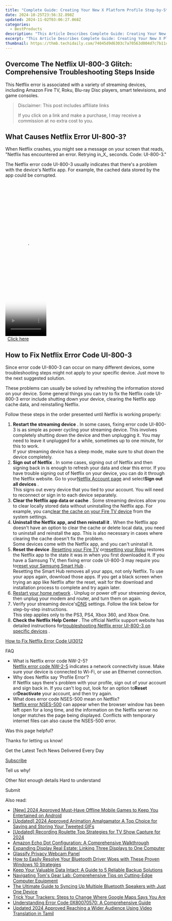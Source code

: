 ```yaml
---
title: "Complete Guide: Creating Your New X Platform Profile Step-by-Step"
date: 2024-10-25T23:56:32.898Z
updated: 2024-11-02T03:06:27.068Z
categories:
  - BestProducts
description: "This Article Describes Complete Guide: Creating Your New X Platform Profile Step-by-Step"
excerpt: "This Article Describes Complete Guide: Creating Your New X Platform Profile Step-by-Step"
thumbnail: https://thmb.techidaily.com/74045d9d6303c7a70563d004d7c7b11c2909530a50d24fd1a27318344d95b256.jpg
---
```


## Overcome The Netflix UI-800-3 Glitch: Comprehensive Troubleshooting Steps Inside
 This Netflix error is associated with a variety of streaming devices, including Amazon Fire TV, Roku, Blu-ray Disc players, smart televisions, and game consoles.  

>  Disclaimer: This post includes affiliate links
>
>  If you click on a link and make a purchase, I may receive a commission at no extra cost to you.
>

## What Causes Netflix Error UI-800-3?

 When Netflix crashes, you might see a message on your screen that reads, "Netflix has encountered an error. Retrying in_X_ seconds. Code: UI-800-3."

 The Netflix error code UI-800-3 usually indicates that there's a problem with the device's Netflix app. For example, the cached data stored by the app could be corrupted.  

<!-- affiliate ads begin -->
<span id="1977006">
					<video width="128" height="480" style="cursor:pointer"
           poster="//a.impactradius-go.com/display-clicktoplayimage/1977006.png"
           onclick="if(!this.playClicked){this.play();this.setAttribute('controls',true);this.playClicked=true;}">
	   <source src="//a.impactradius-go.com/display-ad/22993-1977006">
	   <img src="//a.impactradius-go.com/display-clicktoplayimage/1977006.png" style="border: none; height: 100%; width: 100%; object-fit: contain">
	</video>
	<div style="width:80px;text-align:center"><a href="javascript:window.open(decodeURIComponent('https%3A%2F%2Fhomestyler.sjv.io%2Fc%2F5597632%2F1977006%2F22993'), '_blank');void(0);">Click here</a></div>
</span>
<img height="0" width="0" src="https://imp.pxf.io/i/5597632/1977006/22993" style="position:absolute;visibility:hidden;" border="0" />
<!-- affiliate ads end -->

## How to Fix Netflix Error Code UI-800-3

 Since error code UI-800-3 can occur on many different devices, some troubleshooting steps might not apply to your specific device. Just move to the next suggested solution.

 These problems can usually be solved by refreshing the information stored on your device. Some general things you can try to fix the Netflix code UI-800-3 error include shutting down your device, clearing the Netflix app cache data, and reinstalling Netflix.

 Follow these steps in the order presented until Netflix is working properly:

1. **Restart the streaming device** . In some cases, fixing error code UI-800-3 is as simple as power cycling your streaming device. This involves completely shutting down the device and then unplugging it. You may need to leave it unplugged for a while, sometimes up to one minute, for this to work.  
 If your streaming device has a sleep mode, make sure to shut down the device completely.
2. **Sign out of Netflix** . In some cases, signing out of Netflix and then signing back in is enough to refresh your data and clear this error. If you have trouble signing out of Netflix on your device, you can do it through the Netflix website. Go to your[Netflix Account page](https://www.netflix.com/YourAccount) and select**Sign out all devices** .  
 This signs out every device that you tied to your account. You will need to reconnect or sign in to each device separately.
3. **Clear the Netflix app data or cache** . Some streaming devices allow you to clear locally stored data without uninstalling the Netflix app. For example, you can[clear the cache on your Fire TV device](https://www.lifewire.com/clear-cache-on-firestick-4177638) from the system settings.
4. **Uninstall the Netflix app, and then reinstall it** . When the Netflix app doesn't have an option to clear the cache or delete local data, you need to uninstall and reinstall the app. This is also necessary in cases where clearing the cache doesn't fix the problem.  
 Some devices come with the Netflix app, and you can't uninstall it.
5. **Reset the device** .[Resetting your Fire TV](https://www.lifewire.com/how-to-reset-fire-stick-4176100) or[resetting your Roku](https://www.lifewire.com/how-to-reset-roku-4174678) restores the Netflix app to the state it was in when you first downloaded it. If you have a Samsung TV, then fixing error code UI-800-3 may require you to[reset your Samsung Smart Hub](https://www.lifewire.com/reset-samsung-tv-4173258) .  
 Resetting the Smart Hub removes all your apps, not only Netflix. To use your apps again, download those apps. If you get a black screen when trying an app like Netflix after the reset, wait for the download and installation process to complete and try again later.
6. [Restart your home network](https://www.lifewire.com/resetting-a-home-network-router-818061) . Unplug or power off your streaming device, then unplug your modem and router, and turn them on again.
7. Verify your streaming device's[DNS](https://www.lifewire.com/what-is-dns-domain-name-system-2625855) settings. Follow the link below for step-by-step instructions.  
 This step applies only to the PS3, PS4, Xbox 360, and Xbox One.
8. **Check the Netflix Help Center** . The official Netflix support website has detailed instructions for[troubleshooting Netflix error UI-800-3 on specific devices](https://help.netflix.com/node/12232) .

[How to Fix Netflix Error Code UI3012](https://www.lifewire.com/fix-netflix-error-code-ui3012-5200841)

 FAQ

* What is Netflix error code NW-2-5?  
[Netflix error code NW-2-5](https://www.lifewire.com/fix-netflix-error-code-nw-205-4173199) indicates a network connectivity issue. Make sure your device is connected to Wi-Fi, or use an Ethernet connection.
* Why does Netflix say ‘Profile Error’?  
 If Netflix says there's problem with your profile, sign out of your account and sign back in. If you can't log out, look for an option to**Reset** or**Deactivate** your account, and then try again.
* What does error code NSES-500 mean on Netflix?  
[Netflix error NSES-500](https://www.lifewire.com/fix-netflix-error-code-nses-500-5201858) can appear when the browser window has been left open for a long time, and the information on the Netflix server no longer matches the page being displayed. Conflicts with temporary internet files can also cause the NSES-500 error.

Was this page helpful?

Thanks for letting us know!

 Get the Latest Tech News Delivered Every Day

[Subscribe](https://www.lifewire.com/#)

Tell us why!

 Other  Not enough details  Hard to understand

 Submit

<ins class="adsbygoogle"
     style="display:block"
     data-ad-format="autorelaxed"
     data-ad-client="ca-pub-7571918770474297"
     data-ad-slot="1223367746"></ins>

<ins class="adsbygoogle"
     style="display:block"
     data-ad-client="ca-pub-7571918770474297"
     data-ad-slot="8358498916"
     data-ad-format="auto"
     data-full-width-responsive="true"></ins>

<span class="atpl-alsoreadstyle">Also read:</span>
<div><ul>
<li><a href="https://video-screen-grab.techidaily.com/new-2024-approved-must-have-offline-mobile-games-to-keep-you-entertained-on-android/"><u>[New] 2024 Approved Must-Have Offline Mobile Games to Keep You Entertained on Android</u></a></li>
<li><a href="https://twitter-videos.techidaily.com/updated-2024-approved-animation-amalgamator-a-top-choice-for-saving-and-storing-your-tweeted-gifs/"><u>[Updated] 2024 Approved Animation Amalgamator A Top Choice for Saving and Storing Your Tweeted GIFs</u></a></li>
<li><a href="https://digital-screen-recording.techidaily.com/updated-recording-roulette-top-strategies-for-tv-show-capture-for-2024/"><u>[Updated] Recording Roulette Top Strategies for TV Show Capture for 2024</u></a></li>
<li><a href="https://techtrends.techidaily.com/amazon-echo-dot-configuration-a-comprehensive-walkthrough/"><u>Amazon Echo Dot Configuration: A Comprehensive Walkthrough</u></a></li>
<li><a href="https://techtrends.techidaily.com/expanding-display-real-estate-linking-three-displays-to-one-computer/"><u>Expanding Display Real Estate: Linking Three Displays to One Computer</u></a></li>
<li><a href="https://screen-recording.techidaily.com/glassify-privacy-webcam-panel/"><u>Glassify Privacy Webcam Panel</u></a></li>
<li><a href="https://hardware-help.techidaily.com/how-to-easily-resolve-your-bluetooth-driver-woes-with-these-proven-windows-10-strategies/"><u>How to Easily Resolve Your Bluetooth Driver Woes with These Proven Windows 10 Strategies</u></a></li>
<li><a href="https://techtrends.techidaily.com/1722843287770-keep-your-valuable-data-intact-a-guide-to-5-reliable-backup-solutions/"><u>Keep Your Valuable Data Intact: A Guide to 5 Reliable Backup Solutions</u></a></li>
<li><a href="https://hardware-help.techidaily.com/navigating-toms-gear-lab-comprehensive-tips-on-cutting-edge-computer-equipment/"><u>Navigating Tom's Gear Lab: Comprehensive Tips on Cutting-Edge Computer Equipment</u></a></li>
<li><a href="https://techtrends.techidaily.com/the-ultimate-guide-to-syncing-up-multiple-bluetooth-speakers-with-just-one-device/"><u>The Ultimate Guide to Syncing Up Multiple Bluetooth Speakers with Just One Device</u></a></li>
<li><a href="https://techtrends.techidaily.com/trick-your-trackers-steps-to-change-where-google-maps-says-you-are/"><u>Trick Your Trackers: Steps to Change Where Google Maps Says You Are</u></a></li>
<li><a href="https://techtrends.techidaily.com/understanding-error-code-0x80070570-a-comprehensive-guide/"><u>Understanding Error Code 0X80070570: A Comprehensive Guide</u></a></li>
<li><a href="https://ai-video-translation.techidaily.com/updated-2024-approved-reaching-a-wider-audience-using-video-translation-in-tamil/"><u>Updated 2024 Approved Reaching a Wider Audience Using Video Translation in Tamil</u></a></li>
</ul></div>

